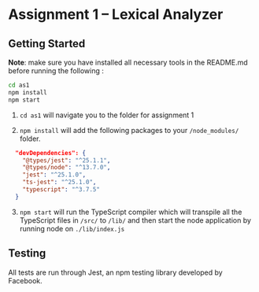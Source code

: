 # Assignment 1 – Lexical Analyzer

## Getting Started

**Note**: make sure you have installed all necessary tools in the README.md before running the following :

```bash
cd as1
npm install
npm start
```

1. `cd as1` will navigate you to the folder for assignment 1

2. `npm install` will add the following packages to your `/node_modules/` folder.

```json
  "devDependencies": {
    "@types/jest": "^25.1.1",
    "@types/node": "^13.7.0",
    "jest": "^25.1.0",
    "ts-jest": "^25.1.0",
    "typescript": "^3.7.5"
  }
```

3. `npm start` will run the TypeScript compiler which will transpile all the TypeScript files in `/src/` to `/lib/` and then start the node application by running node on `./lib/index.js`

## Testing

All tests are run through Jest, an npm testing library developed by Facebook.
